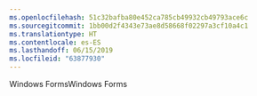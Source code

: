 ```yaml
---
ms.openlocfilehash: 51c32bafba80e452ca785cb49932cb49793ace6c
ms.sourcegitcommit: 1bb00d2f4343e73ae8d58668f02297a3cf10a4c1
ms.translationtype: HT
ms.contentlocale: es-ES
ms.lasthandoff: 06/15/2019
ms.locfileid: "63877930"
---
```

<span data-ttu-id="1b2fa-101">Windows Forms</span><span class="sxs-lookup"><span data-stu-id="1b2fa-101">Windows Forms</span></span>